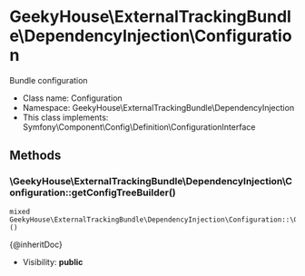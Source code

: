 GeekyHouse\ExternalTrackingBundle\DependencyInjection\Configuration
===============

Bundle configuration




* Class name: Configuration
* Namespace: GeekyHouse\ExternalTrackingBundle\DependencyInjection
* This class implements: Symfony\Component\Config\Definition\ConfigurationInterface






Methods
-------


### \GeekyHouse\ExternalTrackingBundle\DependencyInjection\Configuration::getConfigTreeBuilder()

```
mixed GeekyHouse\ExternalTrackingBundle\DependencyInjection\Configuration::\GeekyHouse\ExternalTrackingBundle\DependencyInjection\Configuration::getConfigTreeBuilder()()
```

{@inheritDoc}



* Visibility: **public**


